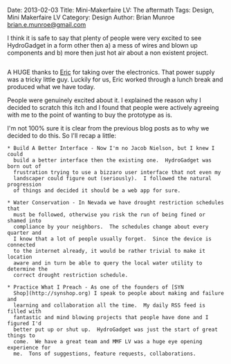 Date: 2013-02-03
Title: Mini-Makerfaire LV: The aftermath
Tags: Design, Mini Makerfaire LV
Category: Design
Author: Brian Munroe <brian.e.munroe@gmail.com>

I think it is safe to say that plenty of people were very excited to see
HydroGadget in a form other then a) a mess of wires and blown up components
and b) more then just hot air about a non existent project.

<img src="http://smokingcircuits.files.wordpress.com/2013/02/img_0752.jpg?w=250&h=187" alt="" title="Hosted by imgur.com" />

A HUGE thanks to [Eric](http://smokingcircuits.me/) for taking over the
electronics.  That power supply was a tricky little guy.  Luckily for us, Eric
worked through a lunch break and produced what we have today.

People were genuinely excited about it.  I explained the reason why I decided to
scratch this itch and I found that people were actively agreeing with me to the
point of wanting to buy the prototype as is.

I'm not 100% sure it is clear from the previous blog posts as to why we decided
to do this.  So I'll recap a little:

    * Build A Better Interface - Now I'm no Jacob Nielson, but I knew I could
      build a better interface then the existing one.  HydroGadget was born out of
      frustration trying to use a bizzaro user interface that not even my
      landscaper could figure out (seriously).  I followed the natural progression
      of things and decided it should be a web app for sure.

    * Water Conservation - In Nevada we have drought restriction schedules that
      must be followed, otherwise you risk the run of being fined or shamed into
      compliance by your neighbors.  The schedules change about every quarter and
      I know that a lot of people usually forget.  Since the device is connected
      to the internet already, it would be rather trivial to make it location
      aware and in turn be able to query the local water utility to determine the
      correct drought restriction schedule.

    * Practice What I Preach - As one of the founders of [SYN
      Shop](http://synshop.org) I speak to people about making and failure and
      learning and collaboration all the time.  My daily RSS feed is filled with
      fantastic and mind blowing projects that people have done and I figured I'd
      better put up or shut up.  HydroGadget was just the start of great things to
      come.  We have a great team and MMF LV was a huge eye opening experience for
      me.  Tons of suggestions, feature requests, collaborations.


